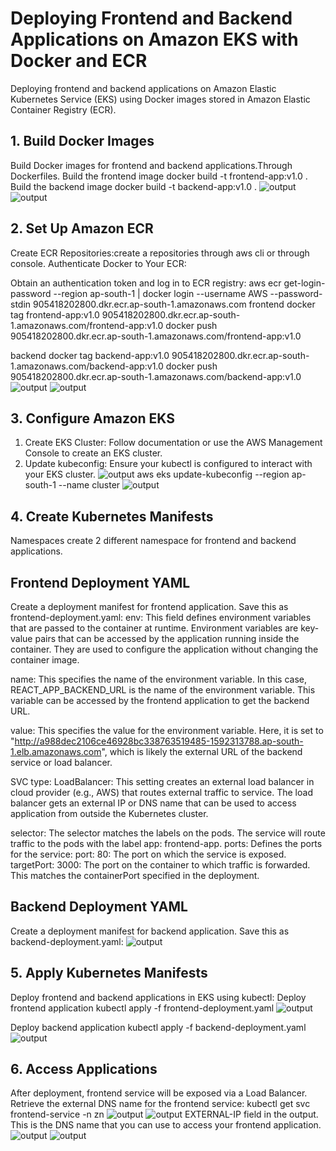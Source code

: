 # Deploying Frontend and Backend Applications on Amazon EKS with Docker and ECR
Deploying frontend and backend applications on Amazon Elastic Kubernetes Service (EKS) using Docker images stored in Amazon Elastic Container Registry (ECR).
## 1. Build Docker Images
Build Docker images for frontend and backend applications.Through Dockerfiles.
Build the frontend image
                        docker build -t frontend-app:v1.0 .
Build the backend image
                  docker build -t backend-app:v1.0 .
![output](IMAGES2/front.png)   
![output](IMAGES2/back.png)
## 2. Set Up Amazon ECR
Create ECR Repositories:create a repositories through aws cli or through console.
Authenticate Docker to Your ECR:

Obtain an authentication token and log in to ECR registry:
                aws ecr get-login-password --region ap-south-1 | docker login --username AWS --password-stdin 905418202800.dkr.ecr.ap-south-1.amazonaws.com
frontend
            docker tag frontend-app:v1.0 905418202800.dkr.ecr.ap-south-1.amazonaws.com/frontend-app:v1.0
           docker push 905418202800.dkr.ecr.ap-south-1.amazonaws.com/frontend-app:v1.0

backend
             docker tag backend-app:v1.0 905418202800.dkr.ecr.ap-south-1.amazonaws.com/backend-app:v1.0
             docker push 905418202800.dkr.ecr.ap-south-1.amazonaws.com/backend-app:v1.0
![output](IMAGES2/ecrrepo.png)
![output](IMAGES2/img.png)
## 3. Configure Amazon EKS
1. Create EKS Cluster: Follow documentation or use the AWS Management Console to create an EKS cluster.    
2. Update kubeconfig: Ensure your kubectl is configured to interact with your EKS cluster.
![output](IMAGES2/ngrp.png)
              aws eks update-kubeconfig --region ap-south-1 --name cluster
![output](IMAGES2/cluster.png)
## 4. Create Kubernetes Manifests
Namespaces
create 2 different namespace for frontend and backend applications.   
## Frontend Deployment YAML
Create a deployment manifest for frontend application. Save this as frontend-deployment.yaml:
env: This field defines environment variables that are passed to the container at runtime. Environment variables are key-value pairs that can be accessed by the application running inside the container. They are used to configure the application without changing the container image.

name: This specifies the name of the environment variable. In this case, REACT_APP_BACKEND_URL is the name of the environment variable. This variable can be accessed by the frontend application to get the backend URL.

value: This specifies the value for the environment variable. Here, it is set to "http://a988dec2106ce46928bc338763519485-1592313788.ap-south-1.elb.amazonaws.com", which is likely the external URL of the backend service or load balancer.

SVC type: LoadBalancer: This setting creates an external load balancer in cloud provider (e.g., AWS) that routes external traffic to service. The load balancer gets an external IP or DNS name that can be used to access application from outside the Kubernetes cluster.

selector: The selector matches the labels on the pods. The service will route traffic to the pods with the label app: frontend-app.
ports: Defines the ports for the service:
port: 80: The port on which the service is exposed.
targetPort: 3000: The port on the container to which traffic is forwarded. This matches the containerPort specified in the deployment.

## Backend Deployment YAML
Create a deployment manifest for backend application. Save this as backend-deployment.yaml:
![output](IMAGES2/lb.png)

## 5. Apply Kubernetes Manifests
Deploy frontend and backend applications in EKS using kubectl:
Deploy frontend application
    kubectl apply -f frontend-deployment.yaml
![output](IMAGES2/frontpod.png)

Deploy backend application
       kubectl apply -f backend-deployment.yaml
![output](IMAGES2/backpod.png)
## 6. Access Applications
After deployment, frontend service will be exposed via a Load Balancer. Retrieve the external DNS name for the frontend service:
     kubectl get svc frontend-service -n zn
![output](IMAGES2/lbsvc.png)
![output](IMAGES2/backlbsvc.png)
EXTERNAL-IP field in the output. This is the DNS name that you can use to access your frontend application.
![output](IMAGES2/out1.png)
![output](IMAGES2/output2.png)
